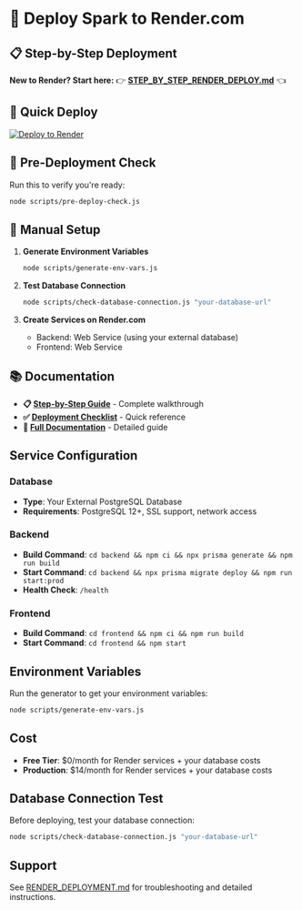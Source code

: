 # 🚀 Deploy Spark to Render.com

## 📋 Step-by-Step Deployment

**New to Render? Start here:**
👉 **[STEP_BY_STEP_RENDER_DEPLOY.md](./STEP_BY_STEP_RENDER_DEPLOY.md)** 👈

## 🚀 Quick Deploy

[![Deploy to Render](https://render.com/images/deploy-to-render-button.svg)](https://render.com/deploy?repo=https://github.com/your-username/spark)

## 📝 Pre-Deployment Check

Run this to verify you're ready:
```bash
node scripts/pre-deploy-check.js
```

## 🔧 Manual Setup

1. **Generate Environment Variables**
   ```bash
   node scripts/generate-env-vars.js
   ```

2. **Test Database Connection**
   ```bash
   node scripts/check-database-connection.js "your-database-url"
   ```

3. **Create Services on Render.com**
   - Backend: Web Service (using your external database)
   - Frontend: Web Service

## 📚 Documentation

- **📋 [Step-by-Step Guide](./STEP_BY_STEP_RENDER_DEPLOY.md)** - Complete walkthrough
- **✅ [Deployment Checklist](./DEPLOYMENT_CHECKLIST.md)** - Quick reference
- **📖 [Full Documentation](./RENDER_DEPLOYMENT.md)** - Detailed guide

## Service Configuration

### Database
- **Type**: Your External PostgreSQL Database
- **Requirements**: PostgreSQL 12+, SSL support, network access

### Backend
- **Build Command**: `cd backend && npm ci && npx prisma generate && npm run build`
- **Start Command**: `cd backend && npx prisma migrate deploy && npm run start:prod`
- **Health Check**: `/health`

### Frontend
- **Build Command**: `cd frontend && npm ci && npm run build`
- **Start Command**: `cd frontend && npm start`

## Environment Variables

Run the generator to get your environment variables:
```bash
node scripts/generate-env-vars.js
```

## Cost

- **Free Tier**: $0/month for Render services + your database costs
- **Production**: $14/month for Render services + your database costs

## Database Connection Test

Before deploying, test your database connection:
```bash
node scripts/check-database-connection.js "your-database-url"
```

## Support

See [RENDER_DEPLOYMENT.md](./RENDER_DEPLOYMENT.md) for troubleshooting and detailed instructions.